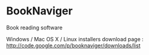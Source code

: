 BookNaviger
===========

Book reading software

Windows / Mac OS X / Linux installers download page : http://code.google.com/p/booknaviger/downloads/list
